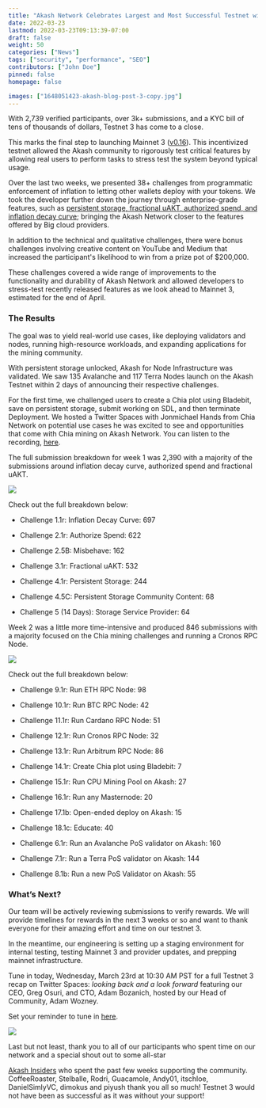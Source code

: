```yaml
---
title: "Akash Network Celebrates Largest and Most Successful Testnet with 14k+ Participants  "
date: 2022-03-23
lastmod: 2022-03-23T09:13:39-07:00
draft: false
weight: 50
categories: ["News"]
tags: ["security", "performance", "SEO"]
contributors: ["John Doe"]
pinned: false
homepage: false

images: ["1648051423-akash-blog-post-3-copy.jpg"]
---
```

With 2,739 verified participants, over 3k+ submissions, and a KYC bill of tens of thousands of dollars, Testnet 3 has come to a close.

This marks the final step to launching Mainnet 3 ([v0.16](https://github.com/ovrclk/akash/releases)). This incentivized testnet allowed the Akash community to rigorously test critical features by allowing real users to perform tasks to stress test the system beyond typical usage. 

Over the last two weeks, we presented 38+ challenges from programmatic enforcement of inflation to letting other wallets deploy with your tokens. We took the developer further down the journey through enterprise-grade features, such as [persistent storage, fractional uAKT, authorized spend, and inflation decay curve](https://www.youtube.com/playlist?list=PLRgCVoVMln9qa0F5B10wykSlC4KOtXlhM); bringing the Akash Network closer to the features offered by Big cloud providers. 

In addition to the technical and qualitative challenges, there were bonus challenges involving creative content on YouTube and Medium that increased the participant's likelihood to win from a prize pot of $200,000. 

These challenges covered a wide range of improvements to the functionality and durability of Akash Network and allowed developers to stress-test recently released features as we look ahead to Mainnet 3, estimated for the end of April. 

### **The Results**

The goal was to yield real-world use cases, like deploying validators and nodes, running high-resource workloads, and expanding applications for the mining community.

With persistent storage unlocked, Akash for Node Infrastructure was validated. We saw 135 Avalanche and 117 Terra Nodes launch on the Akash Testnet within 2 days of announcing their respective challenges. 

For the first time, we challenged users to create a Chia plot using Bladebit, save on persistent storage, submit working on SDL, and then terminate Deployment. We hosted a Twitter Spaces with Jonmichael Hands from Chia Network on potential use cases he was excited to see and opportunities that come with Chia mining on Akash Network. You can listen to the recording, [here](https://twitter.com/i/spaces/1eaJbNPPOAkJX).

The full submission breakdown for week 1 was 2,390 with a majority of the submissions around inflation decay curve, authorized spend and fractional uAKT.

![](https://www.datocms-assets.com/45776/1648051766-week-1.png)

Check out the full breakdown below: 

*   Challenge 1.1r: Inflation Decay Curve: 697
    
*   Challenge 2.1r: Authorize Spend: 622
    
*   Challenge 2.5B: Misbehave: 162
    
*   Challenge 3.1r: Fractional uAKT: 532
    
*   Challenge 4.1r: Persistent Storage: 244
    
*   Challenge 4.5C: Persistent Storage Community Content: 68
    
*   Challenge 5 (14 Days): Storage Service Provider: 64
    

Week 2 was a little more time-intensive and produced 846 submissions with a majority focused on the Chia mining challenges and running a Cronos RPC Node.

![](https://www.datocms-assets.com/45776/1648051888-week-2.png)

Check out the full breakdown below: 

*   Challenge 9.1r: Run ETH RPC Node: 98
    
*   Challenge 10.1r: Run BTC RPC Node: 42
    
*   Challenge 11.1r: Run Cardano RPC Node: 51
    
*   Challenge 12.1r: Run Cronos RPC Node: 32
    
*   Challenge 13.1r: Run Arbitrum RPC Node: 86
    
*   Challenge 14.1r: Create Chia plot using Bladebit: 7
    
*   Challenge 15.1r: Run CPU Mining Pool on Akash: 27
    
*   Challenge 16.1r: Run any Masternode: 20
    
*   Challenge 17.1b: Open-ended deploy on Akash: 15
    
*   Challenge 18.1c: Educate: 40
    
*   Challenge 6.1r: Run an Avalanche PoS validator on Akash: 160
    
*   Challenge 7.1r: Run a Terra PoS validator on Akash: 144
    
*   Challenge 8.1b: Run a new PoS Validator on Akash: 55
    

### **What’s Next?** 

Our team will be actively reviewing submissions to verify rewards. We will provide timelines for rewards in the next 3 weeks or so and want to thank everyone for their amazing effort and time on our testnet 3. 

In the meantime, our engineering is setting up a staging environment for internal testing, testing Mainnet 3 and provider updates, and prepping mainnet infrastructure. 

Tune in today, Wednesday, March 23rd at 10:30 AM PST for a full Testnet 3 recap on Twitter Spaces: _looking back and a look forward_ featuring our CEO, Greg Osuri, and CTO, Adam Bozanich, hosted by our Head of Community, Adam Wozney. 

Set your reminder to tune in [here](https://twitter.com/i/spaces/1vAxRkgWnArKl). 

![](https://www.datocms-assets.com/45776/1648051972-ts.jpeg)

  
Last but not least, thank you to all of our participants who spent time on our network and a special shout out to some all-star

[Akash Insiders](https://akash.network/community#insiders) who spent the past few weeks supporting the community. CoffeeRoaster, Stelballe, Rodri, Guacamole, Andy01, itschloe, DanielSimlyVC, dimokus and piyush thank you all so much! Testnet 3 would not have been as successful as it was without your support!